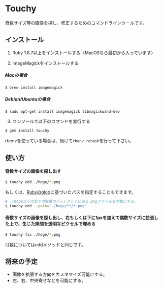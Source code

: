 # Touchy

奇数サイズ等の画像を探し、修正するためのコマンドラインツールです。

## インストール

1. Ruby 1.8.7以上をインストールする（MacOSなら最初から入っています）

2. ImageMagickをインストールする

  ##### Macの場合
  ```bash
  $ brew install imagemagick
  ```
  
  ##### Debian/Ubuntuの場合
  ```bash
  $ sudo apt-get install imagemagick libmagickwand-dev
  ```

3. コンソールで以下のコマンドを実行する

  ```bash
  $ gem install touchy
  ```

  rbenvを使っている場合は、続けて`rbenv rehash`を行って下さい。

## 使い方

#### 奇数サイズの画像を探し出す

```bash
$ touchy odd ./hoge/*.png
```

もしくは、[Rubyのglob](http://docs.ruby-lang.org/ja/1.9.3/method/Dir/s/glob.html)に基づいたパスを指定することもできます。

```bash
# ./hoge以下の全ての階層のディレクトリにある.pngファイルを対象にする。
$ touchy odd --path='./hoge/**/*.png'
```

#### 奇数サイズの画像を探し出し、右もしくは下に1pxを加えて偶数サイズに拡張した上で、生じた隙間を透明なピクセルで埋める

```bash
$ touchy fix ./hoge/*.png
```

引数についてはoddメソッドと同じです。

## 将来の予定

- 画像を拡張する方向をカスタマイズ可能にする。
- 左、右、中央寄せなどを可能にする。
